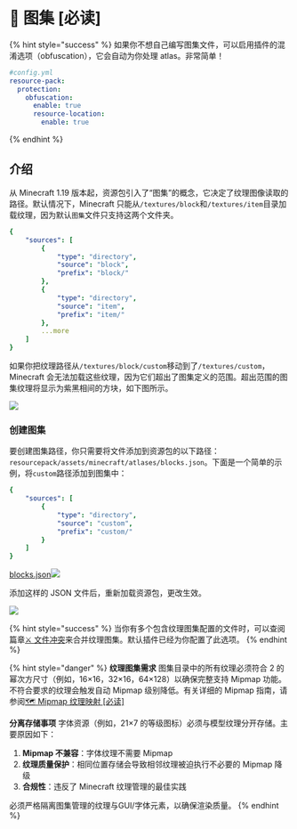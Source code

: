 # 📍 图集 \[必读]

{% hint style="success" %}
如果你不想自己编写图集文件，可以启用插件的混淆选项（obfuscation），它会自动为你处理 atlas。非常简单！

```yaml
#config.yml
resource-pack:
  protection:
    obfuscation:
      enable: true
      resource-location:
        enable: true
```
{% endhint %}

## 介绍 <a href="#introduction" id="introduction"></a>

从 Minecraft 1.19 版本起，资源包引入了“图集”的概念，它决定了纹理图像读取的路径。默认情况下，Minecraft 只能从`/textures/block`和`/textures/item`目录加载纹理，因为默认`图集`文件只支持这两个文件夹。

```yaml
{
    "sources": [
        {
            "type": "directory",
            "source": "block",
            "prefix": "block/"
        },
        {
            "type": "directory",
            "source": "item",
            "prefix": "item/"
        },
        ...more
    ]
}
```

如果你把纹理路径从`/textures/block/custom`移动到了`/textures/custom`，Minecraft 会无法加载这些纹理，因为它们超出了图集定义的范围。超出范围的图集纹理将显示为紫黑相间的方块，如下图所示。

![](https://mo-mi.gitbook.io/~gitbook/image?url=https%3A%2F%2F1836335287-files.gitbook.io%2F%7E%2Ffiles%2Fv0%2Fb%2Fgitbook-x-prod.appspot.com%2Fo%2Fspaces%252FOgvQ1fEJPROp7131PPlK%252Fuploads%252FRQZMAM1TnobkCpWCAuPD%252Fimage.png%3Falt%3Dmedia%26token%3D2a25a84d-c323-440f-9c67-decd171774df\&width=768\&dpr=4\&quality=100\&sign=6df4975\&sv=2)

### 创建图集 <a href="#create-atlas" id="create-atlas"></a>

要创建图集路径，你只需要将文件添加到资源包的以下路径：`resourcepack/assets/minecraft/atlases/blocks.json`。下面是一个简单的示例，将`custom`路径添加到图集中：

```yaml
{
    "sources": [
        {
            "type": "directory",
            "source": "custom",
            "prefix": "custom/"
        }
    ]
}
```

[blocks.json](https://1836335287-files.gitbook.io/~/files/v0/b/gitbook-x-prod.appspot.com/o/spaces%2FOgvQ1fEJPROp7131PPlK%2Fuploads%2FjafUqhjPxfRdlPJ6v9Xk%2Fblocks.json?alt=media\&token=9f43d1ce-4d9c-4818-ac8e-0d16ad1dc56f)![](https://mo-mi.gitbook.io/~gitbook/image?url=https%3A%2F%2F1836335287-files.gitbook.io%2F%7E%2Ffiles%2Fv0%2Fb%2Fgitbook-x-prod.appspot.com%2Fo%2Fspaces%252FOgvQ1fEJPROp7131PPlK%252Fuploads%252FQIyqzq01rJZeLlvMTg10%252Fimage.png%3Falt%3Dmedia%26token%3D2899af97-58ed-4f16-8d95-056b2223c74a\&width=768\&dpr=4\&quality=100\&sign=5e2ebea\&sv=2)

添加这样的 JSON 文件后，重新加载资源包，更改生效。

![](https://mo-mi.gitbook.io/~gitbook/image?url=https%3A%2F%2F1836335287-files.gitbook.io%2F%7E%2Ffiles%2Fv0%2Fb%2Fgitbook-x-prod.appspot.com%2Fo%2Fspaces%252FOgvQ1fEJPROp7131PPlK%252Fuploads%252Fw6QIh0iqDdLtADU6IqqZ%252Fimage.png%3Falt%3Dmedia%26token%3D7235dd04-76a9-41b7-b17c-559f950bf2ce\&width=768\&dpr=4\&quality=100\&sign=951f3957\&sv=2)

{% hint style="success" %}
当你有多个包含纹理图集配置的文件时，可以查阅篇章[⚔️ 文件冲突](https://mo-mi.gitbook.io/xiaomomi-plugins/craftengine/plugin-wiki/craftengine/resource-pack/file-conflict)来合并纹理图集。默认插件已经为你配置了此选项。
{% endhint %}

{% hint style="danger" %}
**纹理图集需求** 图集目录中的所有纹理必须符合 2 的幂次方尺寸（例如，16×16，32×16，64×128）以确保完整支持 Mipmap 功能。不符合要求的纹理会触发自动 Mipmap 级别降低。有关详细的 Mipmap 指南，请参阅[🗺️ Mipmap 纹理映射 \[必读\]](https://mo-mi.gitbook.io/xiaomomi-plugins/craftengine/plugin-wiki/craftengine/mipmap-must-read)

**分离存储事项** 字体资源（例如，21×7 的等级图标）必须与模型纹理分开存储。主要原因如下：

1. **Mipmap 不兼容**：字体纹理不需要 Mipmap
2. **纹理质量保护**：相同位置存储会导致相邻纹理被迫执行不必要的 Mipmap 降级
3. **合规性**：违反了 Minecraft 纹理管理的最佳实践

必须严格隔离图集管理的纹理与GUI/字体元素，以确保渲染质量。
{% endhint %}
